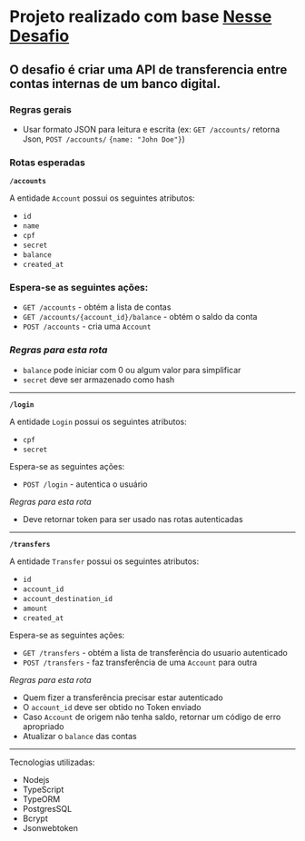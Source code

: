 # Projeto realizado com base [Nesse Desafio](https://gist.github.com/guilhermebr/fb0d5896d76634703d385a4c68b730d8)

## O desafio é criar uma API de transferencia entre contas internas de um banco digital.


### <p> Regras gerais </p>

- Usar formato JSON para leitura e escrita (ex: `GET /accounts/` retorna Json, `POST /accounts/` `{name: "John Doe"}`)

### <p> Rotas esperadas </p>

**`/accounts`**

A entidade `Account` possui os seguintes atributos:

- `id`
- `name`
- `cpf`
- `secret`
- `balance`
- `created_at`

### Espera-se as seguintes ações:

- `GET /accounts` - obtém a lista de contas
- `GET /accounts/{account_id}/balance` - obtém o saldo da conta
- `POST /accounts` - cria uma `Account`

### _Regras para esta rota_

- `balance` pode iniciar com 0 ou algum valor para simplificar
- `secret` deve ser armazenado como hash

<hr>

**`/login`**

A entidade `Login` possui os seguintes atributos:

- `cpf`
- `secret`

Espera-se as seguintes ações:

- `POST /login` - autentica o usuário

_Regras para esta rota_

- Deve retornar token para ser usado nas rotas autenticadas

<hr>

**`/transfers`**

A entidade `Transfer` possui os seguintes atributos:

- `id`
- `account_id`
- `account_destination_id`
- `amount`
- `created_at`

Espera-se as seguintes ações:

- `GET /transfers` - obtém a lista de transferência do usuario autenticado
- `POST /transfers` - faz transferência de uma `Account` para outra

_Regras para esta rota_

- Quem fizer a transferência precisar estar autenticado
- O `account_id` deve ser obtido no Token enviado
- Caso `Account` de origem não tenha saldo, retornar um código de erro apropriado
- Atualizar o `balance` das contas

<hr>

Tecnologias utilizadas:

- Nodejs
- TypeScript
- TypeORM
- PostgresSQL
- Bcrypt
- Jsonwebtoken
